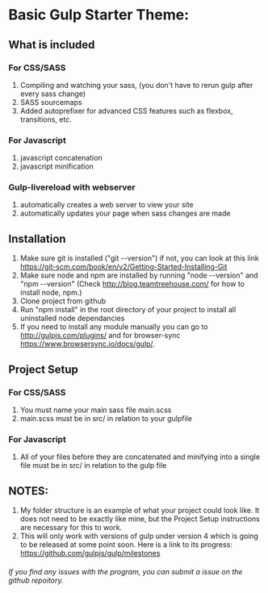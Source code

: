# Basic Gulp Starter Theme:
## What is included
### For CSS/SASS
 1. Compiling and watching your sass, (you don't have to rerun gulp after every sass change)
 2. SASS sourcemaps
 3. Added autoprefixer for advanced CSS features such as flexbox, transitions, etc.

### For Javascript
1. javascript concatenation
2. javascript minification

### Gulp-livereload with webserver
1. automatically creates a web server to view your site
2. automatically updates your page when sass changes are made

## Installation
1. Make sure git is installed ("git --version") if not, you can look at this link https://git-scm.com/book/en/v2/Getting-Started-Installing-Git
1. Make sure node and npm are installed by running "node --version" and "npm --version"
(Check http://blog.teamtreehouse.com/ for how to install node, npm.)
1. Clone project from github
2. Run "npm install" in the root directory of your project to install all uninstalled node dependancies
3. If you need to install any module manually you can go to http://gulpjs.com/plugins/ and for browser-sync https://www.browsersync.io/docs/gulp/.

## Project Setup
### For CSS/SASS
1. You must name your main sass file main.scss
2. main.scss must be in src/ in relation to your gulpfile

### For Javascript
1. All of your files before they are concatenated and minifying into a single file must be in src/ in relation to the gulp file

## NOTES:
1. My folder structure is an example of what your project could look like. It does not need  to be exactly like mine, but the Project Setup instructions are necessary for this to work.
2. This will only work with versions of gulp under version 4 which is going to be released at some point soon. Here is a link to its progress: https://github.com/gulpjs/gulp/milestones

###### If you find any issues with the program, you can submit a issue on the github repoitory.
